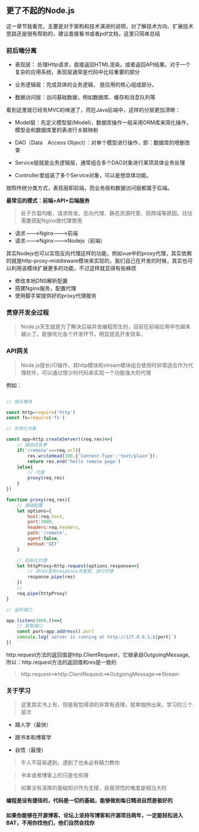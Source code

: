 ## 更了不起的Node.js

这一章节我看完，主要是对于架构和技术演进的说明，对了解技术方向、扩展技术思路还是很有帮助的，建议直接看书或者pdf文档，这里只简单总结

### 前后端分离

- 表现层： 处理Http请求，直接返回HTML渲染，或者返回API结果。对于一个复杂的应用系统，表现层通常是代码中比较重要的部分
  
- 业务逻辑层：完成具体的业务逻辑， 是应用的核心组成部分。

- 数据访问层：访问基础数据，例如数据库、缓存和消息队列等

看到这里就已经有MVC的味道了，而在Java后端中，这样的分层更加清晰：

- Model层：先定义模型层(Model)，数据库操作一般采用ORM库来简化操作，模型会和数据库里的表进行关联映射

- DAO（Data　Access Object）：对单个模型进行操作，即：数据库的增删改查
  
- Service层就是业务逻辑层，通常组合多个DAO对象进行某项具体业务处理
  
- Controller里组装了多个Service对象，可以是想具体功能。



按照传统分类方式，表现层即前端，而业务层和数据访问层都属于后端。

**最常见的模式：前端+API+后端服务**

> 处于负载均衡、请求转发、反向代理、静态资源托管、防跨域等原因，往往需要搭配Nginx做代理使用

- 请求--->Nginx--->前端
- 请求--->Nginx--->Nodejs（前端）

其实Nodejs也可以实现反向代理这样的功能，例如vue中的proxy代理，其实依赖的就是http-proxy-middleware模块来实现的，我们自己在开发的时候，其实也可以利用该模块扩展更多的功能，不过这样就显得有些麻烦

- 修改本地DNS解析配置
- 搭建Nginx服务，配置代理
- 使用脚手架提供好的proxy代理服务


### 贯穿开发全过程

> Node.js天生就是为了解决后端并发编程而生的，目前在前端应用中也越来越火了。能够优化各个开发环节，明显提高开发效率。

### API网关

> Node.js擅长I/O操作，其http模块和stream模块组合使用时非常适合作为代理软件，可以通过恨少的代码来实现一个功能强大的代理

例如：

```javascript

// 相关模块

const http=require('http')
const fs=require('fs')

// 实例化对象

const app=http.createServer((req,res)=>{
    // 路由白名单
    if('/remote'===req.url){
        res.writeHead(200,{'Content-Type':'text/plain'});
        return res.end('hello remote page')
    }else{
        // 代理
        proxy(req,res)
    }
})

function proxy(req,res){
    // 基础配置
    let options={
        host:req.host,
        port:3000,
        headers:req.headers,
        path:'/remote',
        agent:false,
        method:'GET'
    }

    // 初始化代理
    let httpProxy=http.request(options,response=>{
        // 将res放到response流里面，进行代理
        response.pipe(res)
    })
    // 
    req.pipe(httpProxy)
}

// 监听端口

app.listen(3000,()=>{
    // 获取端口
    const port=app.address().port
    console.log(`server is running at http://127.0.0.1:${port}`)
})

```

http.request方法的返回值是http.ClientRequest，它继承自OutgoingMessage,所以：http.request方法的返回值和res是一致的

> http.request==>http.ClientRequest==>OutgoingMessage==>Stream



### 关于学习

> 这里其实书上有，但是我觉得讲的非常有道理，就单独拎出来，学习的三个层次

- 跟人学（最快）
  
- 跟书本和博客学
  
- 自悟（最慢）

> 牛人不容易遇到，遇到了也未必有精力教你

> 书本或者博客上的只是也有限

> 如果没有深厚的基础知识作为支撑，自我领悟的难度是相当大的

**编程是没有捷径的，代码是一切的基础，能够做到每日精进自然是极好的**


#### 如果你能够在开源博客、论坛上坚持写博客和开源项目两年，一定能轻松进入BAT，不用你找他们，他们自然会找你